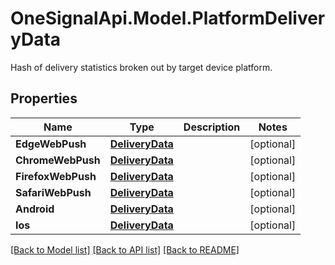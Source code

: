# OneSignalApi.Model.PlatformDeliveryData
Hash of delivery statistics broken out by target device platform.

## Properties

Name | Type | Description | Notes
------------ | ------------- | ------------- | -------------
**EdgeWebPush** | [**DeliveryData**](DeliveryData.md) |  | [optional] 
**ChromeWebPush** | [**DeliveryData**](DeliveryData.md) |  | [optional] 
**FirefoxWebPush** | [**DeliveryData**](DeliveryData.md) |  | [optional] 
**SafariWebPush** | [**DeliveryData**](DeliveryData.md) |  | [optional] 
**Android** | [**DeliveryData**](DeliveryData.md) |  | [optional] 
**Ios** | [**DeliveryData**](DeliveryData.md) |  | [optional] 

[[Back to Model list]](../README.md#documentation-for-models) [[Back to API list]](../README.md#documentation-for-api-endpoints) [[Back to README]](../README.md)

